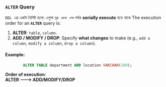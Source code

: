 ### **`ALTER` Query**
`DDL `এর একটা বৈশিষ্ট হলো: এগুলা `শুরু থেকে শেষ` পর্যন্ত **serially execute** হতে থাকে
The execution order for an **`ALTER`** query is:

1. **ALTER**:  `table`, `column`.
2. **ADD / MODIFY / DROP**: Specify **what changes** to make (e.g., `add a column`, `modify a column`, `drop a column`).


#### Example:

```sql
		ALTER TABLE department ADD location VARCHAR(100);
```

**Order of execution**:  
				  **ALTER
						 --->  ADD/MODIFY/DROP**


